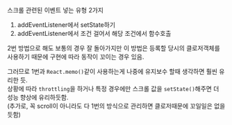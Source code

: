 스크롤 관련된 이벤트 넣는 유형 2가지

1. addEventListener에서 setState하기
2. addEventListener에서 조건 걸어서 해당 조건에서 함수호출

2번 방법으로 해도 보통의 경우 잘 돌아가지만 이 방법은 등록할 당시의 클로저객체를 사용하기 때문에 구현에 따라 동작이 꼬이는 경우 있음.

그러므로 1번과 `React.memo()`같이 사용하는게 나중에 유지보수 할때 생각하면 훨씬 유리한 듯.<br/>
상황에 따라 `throttling`을 하거나 특정 경우에만 스크롤 값을 `setState()`해주면 더 성능 향상에 유리하듯함.<br/>
(추가로, 꼭 scroll이 아니라도 다 1번의 방식으로 관리하면 클로저때문에 꼬일일은 없을듯함)
